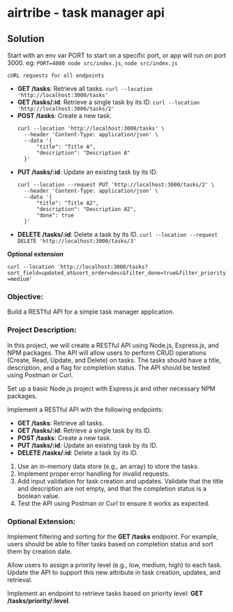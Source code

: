 # airtribe - task manager api

## Solution

Start with an env var PORT to start on a specific port, or app will run on port 3000.
eg: `PORT=4000 node src/index.js`, `node src/index.js`

`cURL requests for all endpoints`

- **GET /tasks**: Retrieve all tasks.
  `curl --location 'http://localhost:3000/tasks'`
- **GET /tasks/:id**: Retrieve a single task by its ID.
  `curl --location 'http://localhost:3000/tasks/2'`
- **POST /tasks**: Create a new task.
  ```
  curl --location 'http://localhost:3000/tasks' \
    --header 'Content-Type: application/json' \
    --data '{
        "title": "Title A",
        "description": "Description A"
    }'
  ```
- **PUT /tasks/:id**: Update an existing task by its ID.
  ```
  curl --location --request PUT 'http://localhost:3000/tasks/2' \
    --header 'Content-Type: application/json' \
    --data '{
        "title": "Title A2",
        "description": "Description A2",
        "done": true
    }'
  ```
- **DELETE /tasks/:id**: Delete a task by its ID.
  `curl --location --request DELETE 'http://localhost:3000/tasks/3'`

**Optional extension**

```curl --location 'http://localhost:3000/tasks?sort_field=updated_at&sort_order=desc&filter_done=true&filter_priority=medium'```

### Objective:

Build a RESTful API for a simple task manager application.

### Project Description:

In this project, we will create a RESTful API using Node.js, Express.js, and NPM packages. The API will allow users to perform CRUD operations (Create, Read, Update, and Delete) on tasks. The tasks should have a title, description, and a flag for completion status. The API should be tested using Postman or Curl.

Set up a basic Node.js project with Express.js and other necessary NPM packages.

Implement a RESTful API with the following endpoints:

- **GET /tasks**: Retrieve all tasks.
- **GET /tasks/:id**: Retrieve a single task by its ID.
- **POST /tasks**: Create a new task.
- **PUT /tasks/:id**: Update an existing task by its ID.
- **DELETE /tasks/:id**: Delete a task by its ID.

1. Use an in-memory data store (e.g., an array) to store the tasks.
2. Implement proper error handling for invalid requests.
3. Add input validation for task creation and updates. Validate that the title and description are not empty, and that the completion status is a boolean value.
4. Test the API using Postman or Curl to ensure it works as expected.

### Optional Extension:

Implement filtering and sorting for the **GET /tasks** endpoint. For example, users should be able to filter tasks based on completion status and sort them by creation date.

Allow users to assign a priority level (e.g., low, medium, high) to each task. Update the API to support this new attribute in task creation, updates, and retrieval.

Implement an endpoint to retrieve tasks based on priority level: **GET /tasks/priority/:level**.
